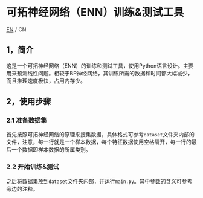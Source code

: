 # 可拓神经网络（ENN）训练&测试工具

[EN](README.md) / CN

## 1，简介

这是一个可拓神经网络（ENN）的训练和测试工具，使用Python语言设计。主要用来预测线性问题。相较于BP神经网络，其训练所需的数据和时间都大幅减少，而且推理速度极快，占用内存少。



## 2，使用步骤

### 2.1 准备数据集

首先按照可拓神经网络的原理来搜集数据，具体格式可参考`dataset`文件夹内部的文件，注意，每一行就是一个样本数据，每个特征数据使用空格隔开，每一行的最后一个数据即样本数据的所属类别。



### 2.2 开始训练&测试

之后将数据集放到`dataset`文件夹内部，并运行`main.py`。其中参数的含义可参考旁边的注释。

